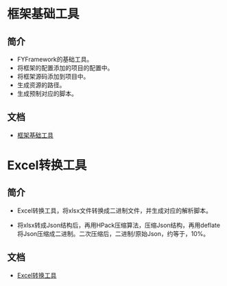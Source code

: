 # 框架基础工具

## 简介

- FYFramework的基础工具。
- 将框架的配置添加的项目的配置中。
- 将框架源码添加到项目中。
- 生成资源的路径。
- 生成预制对应的脚本。

## 文档

- [框架基础工具](../fy-framework-tools/README.md)

# Excel转换工具

## 简介

- Excel转换工具，将xlsx文件转换成二进制文件，并生成对应的解析脚本。

- 将xlsx转成Json结构后，再用HPack压缩算法，压缩Json结构，再用deflate将Json压缩成二进制。二次压缩后，二进制/原始Json，约等于，10%。

## 文档

- [Excel转换工具](../fy-excel-tools/README.md)


